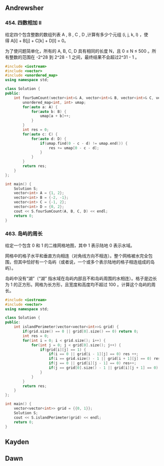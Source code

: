 ## Andrewsher

### 454. 四数相加 II
给定四个包含整数的数组列表 A , B , C , D ,计算有多少个元组 (i, j, k, l) ，使得 A[i] + B[j] + C[k] + D[l] = 0。

为了使问题简单化，所有的 A, B, C, D 具有相同的长度 N，且 0 ≤ N ≤ 500 。所有整数的范围在 -2^28 到 2^28 - 1 之间，最终结果不会超过2^31 - 1 。

``` C++
#include <iostream>
#include <vector>
#include <unordered_map>
using namespace std;

class Solution {
public:
    int fourSumCount(vector<int>& A, vector<int>& B, vector<int>& C, vector<int>& D) {
        unordered_map<int, int> umap;
        for(auto a: A) {
            for(auto b: B) {
                umap[a + b]++;
            }
        }
        int res = 0;
        for(auto c: C) {
            for(auto d: D) {
                if(umap.find(0 - c - d) != umap.end()) {
                    res += umap[0 - c - d];
                }
            }
        }
        return res;
    }
};

int main() {
    Solution S;
    vector<int> A = {1, 2};
    vector<int> B = {-2, -1};
    vector<int> C = {-1, 2};
    vector<int> D = {0, 2};
    cout << S.fourSumCount(A, B, C, D) << endl;
    return 0;
}

```

### 463. 岛屿的周长

给定一个包含 0 和 1 的二维网格地图，其中 1 表示陆地 0 表示水域。

网格中的格子水平和垂直方向相连（对角线方向不相连）。整个网格被水完全包围，但其中恰好有一个岛屿（或者说，一个或多个表示陆地的格子相连组成的岛屿）。

岛屿中没有“湖”（“湖” 指水域在岛屿内部且不和岛屿周围的水相连）。格子是边长为 1 的正方形。网格为长方形，且宽度和高度均不超过 100 。计算这个岛屿的周长。

``` C++
#include <iostream>
#include <vector>
using namespace std;

class Solution {
public:
    int islandPerimeter(vector<vector<int>>& grid) {
        if(grid.size() == 0 || grid[0].size() == 0) return 0;
        int res = 0;
        for(int i = 0; i < grid.size(); i++) {
            for(int j = 0; j < grid[0].size(); j++) {
                if(grid[i][j] == 1) {
                    if(i == 0 || grid[i - 1][j] == 0) res ++;
                    if(i == grid.size() - 1 || grid[i + 1][j] == 0) res++;
                    if(j == 0 || grid[i][j - 1] == 0) res++;
                    if(j == grid[0].size() - 1 || grid[i][j + 1] == 0) res++;
                }
            }
        }
        return res;
    }
};

int main() {
    vector<vector<int>> grid = {{0, 1}};
    Solution S;
    cout << S.islandPerimeter(grid) << endl;
    return 0;
}
```


## Kayden

## Dawn
